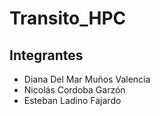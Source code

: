 # Transito_HPC

## Integrantes

* Diana Del Mar Muños Valencia
* Nicolás Cordoba Garzón
* Esteban Ladino Fajardo
